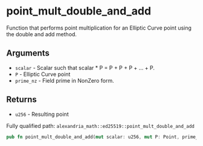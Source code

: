 # point_mult_double_and_add

Function that performs point multiplication for an Elliptic Curve point using the double and add method.

## Arguments

- `scalar` - Scalar such that scalar \* P = P + P + P + ... + P.
- `P` - Elliptic Curve point
- `prime_nz` - Field prime in NonZero form.

## Returns

- `u256` - Resulting point

Fully qualified path: `alexandria_math::ed25519::point_mult_double_and_add`

```rust
pub fn point_mult_double_and_add(mut scalar: u256, mut P: Point, prime_nz: NonZero<u256>) -> Point
```
